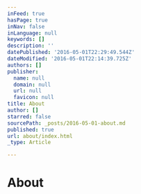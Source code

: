 ```yaml
---
inFeed: true
hasPage: true
inNav: false
inLanguage: null
keywords: []
description: ''
datePublished: '2016-05-01T22:29:49.544Z'
dateModified: '2016-05-01T22:14:39.725Z'
authors: []
publisher:
  name: null
  domain: null
  url: null
  favicon: null
title: About
author: []
starred: false
sourcePath: _posts/2016-05-01-about.md
published: true
url: about/index.html
_type: Article

---
```

# About